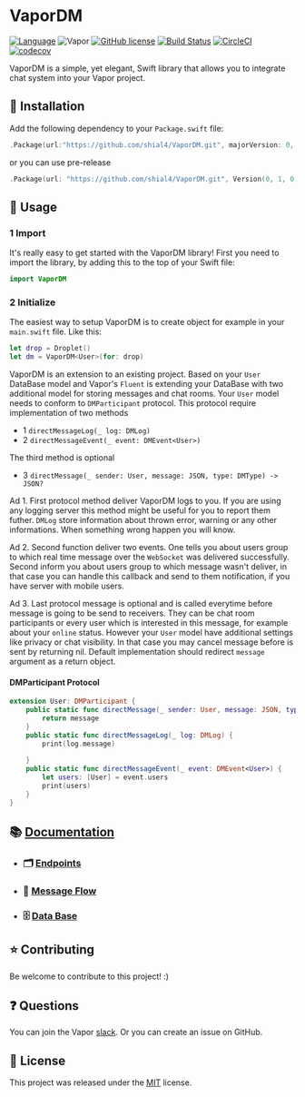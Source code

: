# VaporDM

[![Language](https://img.shields.io/badge/Swift-3.1-brightgreen.svg)](http://swift.org)
![Vapor](https://img.shields.io/badge/Vapor-1.0-green.svg)
[![GitHub license](https://img.shields.io/badge/license-MIT-blue.svg)](https://raw.githubusercontent.com/shial4/VaporDM/master/license)
[![Build Status](https://travis-ci.org/shial4/VaporDM.svg?branch=master)](https://travis-ci.org/shial4/VaporDM)
[![CircleCI](https://circleci.com/gh/shial4/VaporDM.svg?style=svg)](https://circleci.com/gh/shial4/VaporDM)
[![codecov](https://codecov.io/gh/shial4/VaporDM/branch/master/graph/badge.svg)](https://codecov.io/gh/shial4/VaporDM)

VaporDM is a simple, yet elegant, Swift library that allows you to integrate chat system into your Vapor project.

## 🔧 Installation

Add the following dependency to your `Package.swift` file:
```swift
.Package(url:"https://github.com/shial4/VaporDM.git", majorVersion: 0, minor: 1)
```
or you can use pre-release
```swift
.Package(url: "https://github.com/shial4/VaporDM.git", Version(0, 1, 0, prereleaseIdentifiers: ["beta", "1"]))
```

## 💊 Usage

### 1 Import

It's really easy to get started with the VaporDM library! First you need to import the library, by adding this to the top of your Swift file:
```swift
import VaporDM
```

### 2 Initialize

The easiest way to setup VaporDM is to create object for example in your `main.swift` file. Like this:
```swift
let drop = Droplet()
let dm = VaporDM<User>(for: drop)
```

VaporDM is an extension to an existing project. Based on your `User` DataBase model and Vapor's `Fluent` is extending your DataBase with two additional model for storing messages and chat rooms.
Your `User` model needs to conform to `DMParticipant` protocol. This protocol require implementation of two methods
- 1 `directMessageLog(_ log: DMLog)` 
- 2 `directMessageEvent(_ event: DMEvent<User>)`

The third method is optional
- 3 `directMessage(_ sender: User, message: JSON, type: DMType) -> JSON?` 

Ad 1. First protocol method deliver VaporDM logs to you. If you are using any logging server this method might be useful for you to report them futher. `DMLog` store information about thrown error, warning or any other informations. When something wrong happen you will know.

Ad 2. Second function deliver two events. One tells you about users group to which real time message over the `WebSocket` was delivered successfully. Second inform you about users group to which message wasn't deliver, in that case you can handle this callback and send to them notification, if you have server with mobile users. 

Ad 3. Last protocol message is optional and is called everytime before message is going to be send to receivers. They can be chat room participants or every user which is interested in this message, for example about your `online` status. However your `User` model have additional settings like privacy or chat visibility. In that case you may cancel message before is sent by returning nil. Default implementation should redirect `message` argument as a return object.

#### DMParticipant Protocol
```swift
extension User: DMParticipant {
    public static func directMessage(_ sender: User, message: JSON, type: DMType) -> JSON? {
        return message
    }
    public static func directMessageLog(_ log: DMLog) {
        print(log.message)
        
    }
    public static func directMessageEvent(_ event: DMEvent<User>) {
        let users: [User] = event.users
        print(users)
    }
}
```

## 📚 [Documentation](https://shial4.github.io/VaporDM)
* ### 🗂 [Endpoints](https://shial4.github.io/VaporDM/Classes/DMController.html)
* ### 💬 [Message Flow](https://shial4.github.io/VaporDM/Protocols/DMParticipant.html)
* ### 🗄 [Data Base](https://shial4.github.io/VaporDM/Classes.html)

## ⭐ Contributing

Be welcome to contribute to this project! :)

## ❓ Questions

You can join the Vapor [slack](http://vapor.team). Or you can create an issue on GitHub.

## 📝 License

This project was released under the [MIT](license) license.
